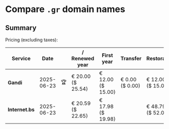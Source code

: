 # Compare `.gr` domain names

## Summary

Pricing (excluding taxes):

| Service | Date |  | / Renewed year | First year | Transfer | Restoration |
|--|--|--|--|--|--|--|
| **Gandi** | 2025-06-23 | 🏆 | € 20.00<br>($ 25.54) | € 12.00<br>($ 15.00) | € 0.00<br>($ 0.00) | € 12.00<br>($ 15.00) |
| **Internet.bs** | 2025-06-23 |  | € 20.59<br>($ 22.65) | € 17.98<br>($ 19.98) |  | € 48.79<br>($ 52.05) |
